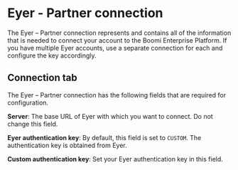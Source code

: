 # Eyer - Partner connection 

<head>
  <meta name="guidename" content="Integration"/>
  <meta name="context" content="GUID-dad5d9ed-3823-4b2e-8f10-321c95a43dbc"/>
</head>

The Eyer – Partner connection represents and contains all of the information that is needed to connect your account to the Boomi Enterprise Platform. If you have multiple Eyer accounts, use a separate connection for each and configure the key accordingly.

## Connection tab 

The Eyer – Partner connection has the following fields that are required for configuration.

**Server**: 
The base URL of Eyer with which you want to connect. Do not change this field.

**Eyer authentication key**: 
By default, this field is set to `CUSTOM`. The authentication key is obtained from Eyer.

**Custom authentication key**: 
Set your Eyer authentication key in this field.